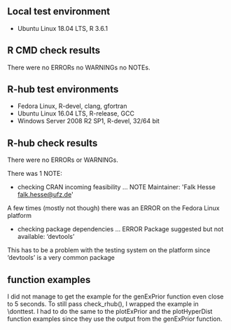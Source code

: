 ## Local test environment
* Ubuntu Linux 18.04 LTS, R 3.6.1

## R CMD check results
There were no ERRORs no WARNINGs no NOTEs. 

## R-hub test environments
* Fedora Linux, R-devel, clang, gfortran
* Ubuntu Linux 16.04 LTS, R-release, GCC
* Windows Server 2008 R2 SP1, R-devel, 32/64 bit

## R-hub check results
There were no ERRORs or WARNINGs. 

There was 1 NOTE:

* checking CRAN incoming feasibility ... NOTE
Maintainer: 'Falk Hesse <falk.hesse@ufz.de>'

A few times (mostly not though) there was an ERROR on the
Fedora Linux platform

* checking package dependencies ... ERROR
Package suggested but not available: ‘devtools’

This has to be a problem with the testing system on
the platform since ‘devtools’ is a very common package

## function examples

I did not manage to get the example for the genExPrior
function even close to 5 seconds. To still pass check_rhub(),
I wrapped the example in \donttest. I had to do the same
to the plotExPrior and the plotHyperDist function examples
since they use the output from the genExPrior function.
